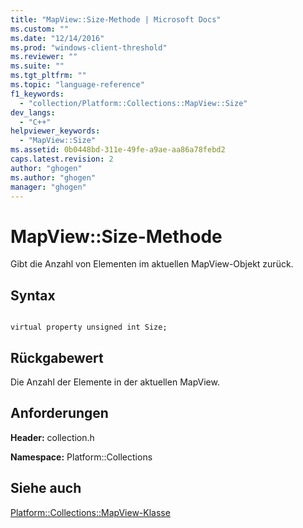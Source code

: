 ```yaml
---
title: "MapView::Size-Methode | Microsoft Docs"
ms.custom: ""
ms.date: "12/14/2016"
ms.prod: "windows-client-threshold"
ms.reviewer: ""
ms.suite: ""
ms.tgt_pltfrm: ""
ms.topic: "language-reference"
f1_keywords: 
  - "collection/Platform::Collections::MapView::Size"
dev_langs: 
  - "C++"
helpviewer_keywords: 
  - "MapView::Size"
ms.assetid: 0b0448bd-311e-49fe-a9ae-aa86a78febd2
caps.latest.revision: 2
author: "ghogen"
ms.author: "ghogen"
manager: "ghogen"
---
```

# MapView::Size-Methode
Gibt die Anzahl von Elementen im aktuellen MapView\-Objekt zurück.  
  
## Syntax  
  
```  
  
virtual property unsigned int Size;  
```  
  
## Rückgabewert  
 Die Anzahl der Elemente in der aktuellen MapView.  
  
## Anforderungen  
 **Header:** collection.h  
  
 **Namespace:** Platform::Collections  
  
## Siehe auch  
 [Platform::Collections::MapView\-Klasse](../cppcx/platform-collections-mapview-class.md)